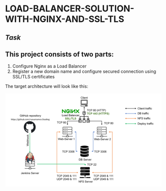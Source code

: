 # LOAD-BALANCER-SOLUTION-WITH-NGINX-AND-SSL-TLS

## ***Task*** ##
## This project consists of two parts: ##

1. Configure Nginx as a Load Balancer
2. Register a new domain name and configure secured connection using SSL/TLS certificates

The target architecture will look like this:

![](images/Capture.PNG)
